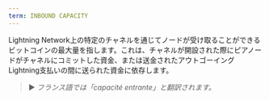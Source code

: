 ```yaml
---
term: INBOUND CAPACITY
---
```


Lightning Network上の特定のチャネルを通じてノードが受け取ることができるビットコインの最大量を指します。これは、チャネルが開設された際にピアノードがチャネルにコミットした資金、または送金されたアウトゴーイングLightning支払いの間に送られた資金に依存します。

> ► *フランス語では「capacité entrante」と翻訳されます。*